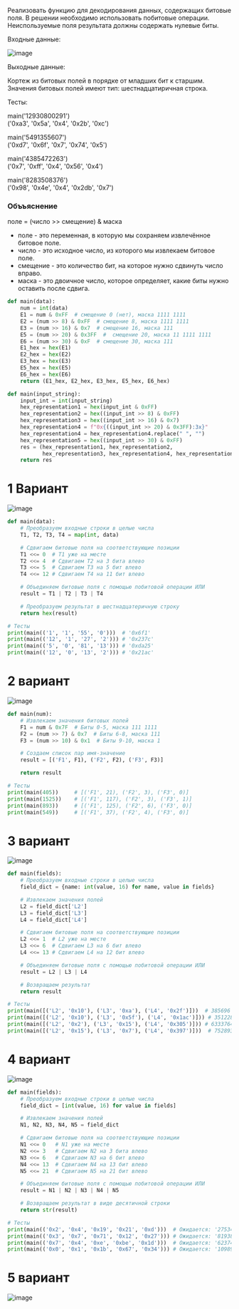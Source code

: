 Реализовать функцию для декодирования данных, содержащих битовые поля. В решении необходимо использовать побитовые операции. Неиспользуемые поля результата должны содержать нулевые биты.

Входные данные:

![image](https://github.com/mir4sem/python/assets/70198995/be2fdc6b-3634-44da-9837-b30c64b2c96f)

Выходные данные:

Кортеж из битовых полей в порядке от младших бит к старшим. Значения битовых полей имеют тип: шестнадцатиричная строка.

Тесты:

main('12930800291')
<br>
('0xa3', '0x5a', '0x4', '0x2b', '0xc')

main('5491355607')
<br>
('0xd7', '0x6f', '0x7', '0x74', '0x5')

main('4385472263')
<br>
('0x7', '0xff', '0x4', '0x56', '0x4')

main('8283508376')
<br>
('0x98', '0x4e', '0x4', '0x2db', '0x7')

### Объъяснение
поле = (число >> смещение) & маска

- поле - это переменная, в которую мы сохраняем извлечённое битовое поле.
- число - это исходное число, из которого мы извлекаем битовое поле.
- смещение - это количество бит, на которое нужно сдвинуть число вправо.
- маска - это двоичное число, которое определяет, какие биты нужно оставить после сдвига.

```python
def main(data):
    num = int(data)
    E1 = num & 0xFF  # смещение 0 (нет), маска 1111 1111
    E2 = (num >> 8) & 0xFF  # смещение 8, маска 1111 1111
    E3 = (num >> 16) & 0x7  # смещение 16, маска 111
    E5 = (num >> 20) & 0x3FF  #  смещение 20, маска 11 1111 1111
    E6 = (num >> 30) & 0xF  # смещение 30, маска 111
    E1_hex = hex(E1)
    E2_hex = hex(E2)
    E3_hex = hex(E3)
    E5_hex = hex(E5)
    E6_hex = hex(E6)
    return (E1_hex, E2_hex, E3_hex, E5_hex, E6_hex)

```

```python
def main(input_string):
    input_int = int(input_string)
    hex_representation1 = hex(input_int & 0xFF)
    hex_representation2 = hex((input_int >> 8) & 0xFF)
    hex_representation3 = hex((input_int >> 16) & 0x7)
    hex_representation4 = f"0x{((input_int >> 20) & 0x3FF):3x}"
    hex_representation4 = hex_representation4.replace(" ", "")
    hex_representation5 = hex((input_int >> 30) & 0xFF)
    res = (hex_representation1, hex_representation2,
           hex_representation3, hex_representation4, hex_representation5)
    return res

```

# 1 Вариант
![image](https://github.com/mir4sem/python/assets/70198995/596a949b-1417-49f3-985b-6d4000c80c4f)

```python
def main(data):
    # Преобразуем входные строки в целые числа
    T1, T2, T3, T4 = map(int, data)

    # Сдвигаем битовые поля на соответствующие позиции
    T1 <<= 0  # T1 уже на месте
    T2 <<= 4  # Сдвигаем T2 на 3 бита влево
    T3 <<= 5  # Сдвигаем T3 на 5 бит влево
    T4 <<= 12 # Сдвигаем T4 на 11 бит влево

    # Объединяем битовые поля с помощью побитовой операции ИЛИ
    result = T1 | T2 | T3 | T4

    # Преобразуем результат в шестнадцатеричную строку
    return hex(result)

# Тесты
print(main(('1', '1', '55', '0')))  # '0x6f1'
print(main(('12', '1', '27', '2'))) # '0x237c'
print(main(('5', '0', '81', '13'))) # '0xda25'
print(main(('12', '0', '13', '2'))) # '0x21ac'
```

# 2 вариант
![image](https://github.com/mir4sem/python/assets/70198995/0585a625-017e-4d7c-9969-609f904d109e)

```python
def main(num):
    # Извлекаем значения битовых полей
    F1 = num & 0x7F  # Биты 0-5, маска 111 1111 
    F2 = (num >> 7) & 0x7  # Биты 6-8, маска 111
    F3 = (num >> 10) & 0x1  # Биты 9-10, маска 1

    # Создаем список пар имя-значение
    result = [('F1', F1), ('F2', F2), ('F3', F3)]

    return result

# Тесты
print(main(405))     # [('F1', 21), ('F2', 3), ('F3', 0)]
print(main(1525))    # [('F1', 117), ('F2', 3), ('F3', 1)]
print(main(893))     # [('F1', 125), ('F2', 6), ('F3', 0)]
print(main(549))     # [('F1', 37), ('F2', 4), ('F3', 0)]
```

# 3 вариант
![image](https://github.com/mir4sem/python/assets/70198995/7793b74c-57d6-486e-9b65-4f5f1be3eef3)

```python
def main(fields):
    # Преобразуем входные строки в целые числа
    field_dict = {name: int(value, 16) for name, value in fields}

    # Извлекаем значения полей
    L2 = field_dict['L2']
    L3 = field_dict['L3']
    L4 = field_dict['L4']

    # Сдвигаем битовые поля на соответствующие позиции
    L2 <<= 1  # L2 уже на месте
    L3 <<= 6  # Сдвигаем L3 на 6 бит влево
    L4 <<= 13 # Сдвигаем L4 на 12 бит влево

    # Объединяем битовые поля с помощью побитовой операции ИЛИ
    result = L2 | L3 | L4

    # Возвращаем результат
    return result

# Тесты
print(main([('L2', '0x10'), ('L3', '0xa'), ('L4', '0x2f')]))  # 385696
print(main([('L2', '0x10'), ('L3', '0x5f'), ('L4', '0x1ac')])) # 3512288
print(main([('L2', '0x2'), ('L3', '0x15'), ('L4', '0x305')])) # 6333764
print(main([('L2', '0x15'), ('L3', '0x7'), ('L4', '0x397')]))  # 7528938
```

# 4 вариант
![image](https://github.com/mir4sem/python/assets/70198995/de492864-bc34-4772-8b29-36126c587e09)

```python
def main(fields):
    # Преобразуем входные строки в целые числа
    field_dict = [int(value, 16) for value in fields]

    # Извлекаем значения полей
    N1, N2, N3, N4, N5 = field_dict

    # Сдвигаем битовые поля на соответствующие позиции
    N1 <<= 0   # N1 уже на месте
    N2 <<= 3   # Сдвигаем N2 на 3 бита влево
    N3 <<= 6   # Сдвигаем N3 на 6 бит влево
    N4 <<= 13  # Сдвигаем N4 на 13 бит влево
    N5 <<= 21  # Сдвигаем N5 на 21 бит влево

    # Объединяем битовые поля с помощью побитовой операции ИЛИ
    result = N1 | N2 | N3 | N4 | N5

    # Возвращаем результат в виде десятичной строки
    return str(result)

# Тесты
print(main(('0x2', '0x4', '0x19', '0x21', '0xd')))  # Ожидается: '27534946'
print(main(('0x3', '0x7', '0x71', '0x12', '0x27'))) # Ожидается: '81938043'
print(main(('0x7', '0x4', '0xe', '0xbe', '0x1d')))  # Ожидается: '62374311'
print(main(('0x0', '0x1', '0x1b', '0x67', '0x34'))) # Ожидается: '109897408'
```

# 5 вариант
![image](https://github.com/mir4sem/python/assets/70198995/9b8fb5de-518f-4210-b9af-c12e0e4de1c9)
